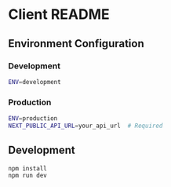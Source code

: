 # Client README

## Environment Configuration

### Development

```bash
ENV=development
```

### Production

```bash
ENV=production
NEXT_PUBLIC_API_URL=your_api_url  # Required
```

## Development

```bash
npm install
npm run dev
```
